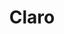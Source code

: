 ---
title: "Claro"
url: /santiago-de-los-caballeros/claro-salvador-estrella-sadhala/
shop: Handy
---